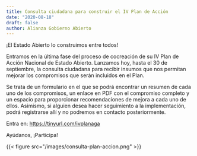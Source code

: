 ```yaml
---
title: Consulta ciudadana para construir el IV Plan de Acción
date: "2020-08-18"
draft: false
author: Alianza Gobierno Abierto
---
```

¡El Estado Abierto lo construimos entre todos!

Entramos en la última fase del proceso de cocreación de su IV Plan de Acción Nacional de Estado Abierto. Lanzamos hoy, hasta el 30 de septiembre, la consulta ciudadana para recibir insumos que nos permitan mejorar los compromisos que serán incluidos en el Plan.

Se trata de un formulario en el que se podrá encontrar un resumen de cada uno de los compromisos, un enlace en PDF con el compromiso completo y un espacio para proporcionar recomendaciones de mejora a cada uno de ellos. Asimismo, si alguien desea hacer seguimiento a la implementación, podrá registrarse allí y no podremos en contacto posteriormente.

Entra en: https://tinyurl.com/ivplanaga

Ayúdanos, ¡Participa!

{{< figure src="/images/consulta-plan-accion.png" >}}

